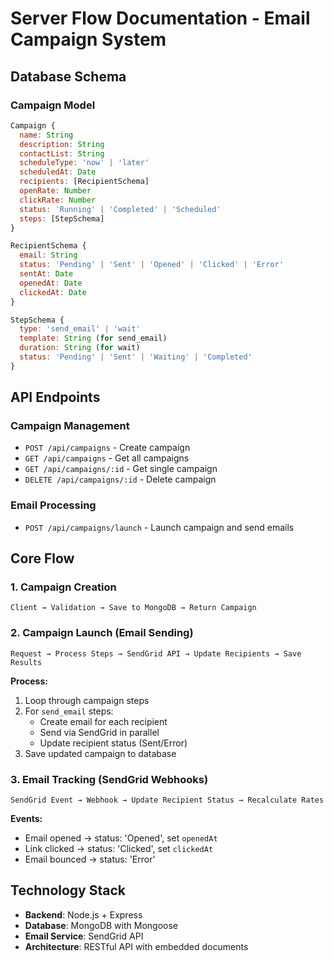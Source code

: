 # Server Flow Documentation - Email Campaign System

## Database Schema

### Campaign Model

```javascript
Campaign {
  name: String
  description: String
  contactList: String
  scheduleType: 'now' | 'later'
  scheduledAt: Date
  recipients: [RecipientSchema]
  openRate: Number
  clickRate: Number
  status: 'Running' | 'Completed' | 'Scheduled'
  steps: [StepSchema]
}

RecipientSchema {
  email: String
  status: 'Pending' | 'Sent' | 'Opened' | 'Clicked' | 'Error'
  sentAt: Date
  openedAt: Date
  clickedAt: Date
}

StepSchema {
  type: 'send_email' | 'wait'
  template: String (for send_email)
  duration: String (for wait)
  status: 'Pending' | 'Sent' | 'Waiting' | 'Completed'
}
```

## API Endpoints

### Campaign Management

- `POST /api/campaigns` - Create campaign
- `GET /api/campaigns` - Get all campaigns
- `GET /api/campaigns/:id` - Get single campaign
- `DELETE /api/campaigns/:id` - Delete campaign

### Email Processing

- `POST /api/campaigns/launch` - Launch campaign and send emails

## Core Flow

### 1. Campaign Creation

```
Client → Validation → Save to MongoDB → Return Campaign
```

### 2. Campaign Launch (Email Sending)

```
Request → Process Steps → SendGrid API → Update Recipients → Save Results
```

**Process:**

1. Loop through campaign steps
2. For `send_email` steps:
   - Create email for each recipient
   - Send via SendGrid in parallel
   - Update recipient status (Sent/Error)
3. Save updated campaign to database

### 3. Email Tracking (SendGrid Webhooks)

```
SendGrid Event → Webhook → Update Recipient Status → Recalculate Rates
```

**Events:**

- Email opened → status: 'Opened', set `openedAt`
- Link clicked → status: 'Clicked', set `clickedAt`
- Email bounced → status: 'Error'

## Technology Stack

- **Backend**: Node.js + Express
- **Database**: MongoDB with Mongoose
- **Email Service**: SendGrid API
- **Architecture**: RESTful API with embedded documents
